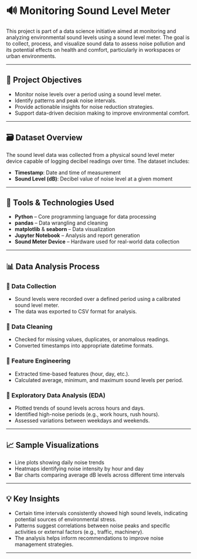 # 🔊 Monitoring Sound Level Meter

This project is part of a data science initiative aimed at monitoring and analyzing environmental sound levels using a sound level meter. The goal is to collect, process, and visualize sound data to assess noise pollution and its potential effects on health and comfort, particularly in workspaces or urban environments.

---

## 📌 Project Objectives

- Monitor noise levels over a period using a sound level meter.
- Identify patterns and peak noise intervals.
- Provide actionable insights for noise reduction strategies.
- Support data-driven decision making to improve environmental comfort.

---

## 🗃 Dataset Overview

The sound level data was collected from a physical sound level meter device capable of logging decibel readings over time. The dataset includes:

- **Timestamp**: Date and time of measurement
- **Sound Level (dB)**: Decibel value of noise level at a given moment

---

## 🧰 Tools & Technologies Used

- **Python** – Core programming language for data processing
- **pandas** – Data wrangling and cleaning
- **matplotlib** & **seaborn** – Data visualization
- **Jupyter Notebook** – Analysis and report generation
- **Sound Meter Device** – Hardware used for real-world data collection

---

## 📊 Data Analysis Process

### 🔹 Data Collection
- Sound levels were recorded over a defined period using a calibrated sound level meter.
- The data was exported to CSV format for analysis.

### 🔹 Data Cleaning
- Checked for missing values, duplicates, or anomalous readings.
- Converted timestamps into appropriate datetime formats.

### 🔹 Feature Engineering
- Extracted time-based features (hour, day, etc.).
- Calculated average, minimum, and maximum sound levels per period.

### 🔹 Exploratory Data Analysis (EDA)
- Plotted trends of sound levels across hours and days.
- Identified high-noise periods (e.g., work hours, rush hours).
- Assessed variations between weekdays and weekends.

---

## 📈 Sample Visualizations

- Line plots showing daily noise trends
- Heatmaps identifying noise intensity by hour and day
- Bar charts comparing average dB levels across different time intervals

---

## 💡 Key Insights

- Certain time intervals consistently showed high sound levels, indicating potential sources of environmental stress.
- Patterns suggest correlations between noise peaks and specific activities or external factors (e.g., traffic, machinery).
- The analysis helps inform recommendations to improve noise management strategies.

---
